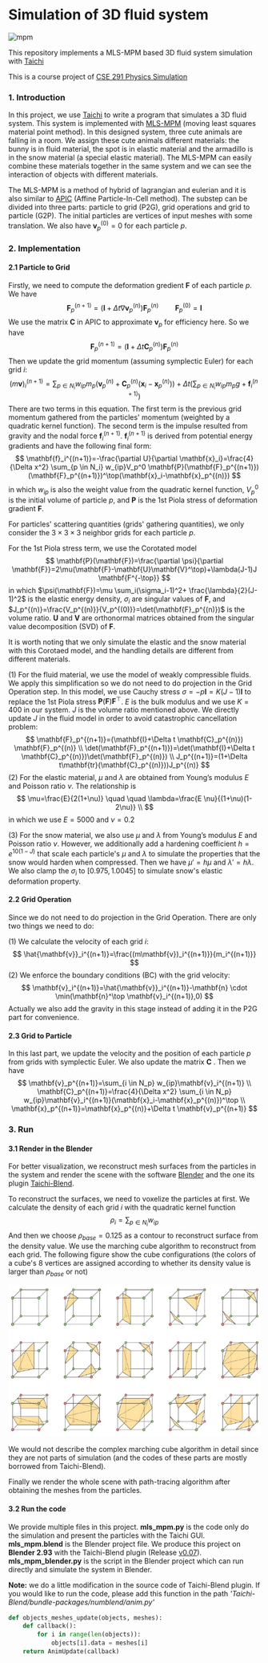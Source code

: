 # **Simulation of 3D fluid system**

<img src="./img/mpm.png" alt="mpm" style="zoom:100%;" />

This repository implements a MLS-MPM based 3D fluid system simulation with [Taichi](https://www.taichi-lang.org/)

This is a course project of [CSE 291 Physics Simulation](https://cseweb.ucsd.edu/~alchern/teaching/cse291_sp23/)



###  1. Introduction

In this project, we use [Taichi](https://www.taichi-lang.org/) to write a program that simulates a 3D fluid system. This system is implemented with [MLS-MPM](https://dl.acm.org/doi/pdf/10.1145/3197517.3201293) (moving least squares material point method). In this designed system, three cute animals are falling in a room. We assign these cute animals different materials: the bunny is in fluid material, the spot is in elastic material and the armadillo is in the snow material (a special elastic material). The MLS-MPM can easily combine these materials together in the same system and we can see the interaction of objects with different materials.

The MLS-MPM is a method of hybrid of lagrangian and eulerian and it is also similar to [APIC](https://dl.acm.org/doi/pdf/10.1145/2766996) (Affine Particle-In-Cell method). The substep can be divided into three parts: particle to grid (P2G),  grid operations and grid to particle (G2P). The initial particles are vertices of input meshes with some translation. We also have $\mathbf{v}_p^{(0)}=0$ for each particle $p$. 



###  2. Implementation

#### 2.1 Particle to Grid

Firstly, we need to compute the deformation gredient $\mathbf{F}$ of each particle $p$. We have
$$
\mathbf{F}_p^{(n+1)}=(\mathbf{I}+\Delta t \nabla \mathbf{v}_p^{(n)}) \mathbf{F}_p^{(n)} \quad \quad \mathbf{F}_p^{(0)}=\mathbf{I}
$$
We use the matrix $\mathbf{C}$ in APIC to approximate $\mathbf{v}_p$ for efficiency here. So we have
$$
\mathbf{F}_p^{(n+1)}=(\mathbf{I}+\Delta t \mathbf{C}_p^{(n)}) \mathbf{F}_p^{(n)}
$$
Then we update the grid momentum (assuming symplectic Euler) for each grid $i$:
$$
(m\mathbf{v})_i^{(n+1)}=\sum_{p \in N_i} w_{ip}m_p(\mathbf{v}_p^{(n)}+\mathbf{C}_p^{(n)}(\mathbf{x}_i-\mathbf{x}_p^{(n)}))
+\Delta t(\sum_{p \in N_i} w_{ip}m_pg+\mathbf{f}_i^{(n+1)})
$$
There are two terms in this equation. The first term is the previous grid momentum gathered from the particles' momentum (weighted by a quadratic kernel function). The second term is the impulse resulted from gravity and the nodal force $\mathbf{f}_i^{(n+1)}$. $\mathbf{f}_i^{(n+1)}$ is derived from potential energy gradients and have the following final form:
$$
\mathbf{f}_i^{(n+1)}=-\frac{\partial U}{\partial \mathbf{x}_i}=\frac{4}{\Delta x^2} \sum_{p \in N_i} w_{ip}V_p^0 \mathbf{P}(\mathbf{F}_p^{(n+1)})(\mathbf{F}_p^{(n+1)})^\top(\mathbf{x}_i-\mathbf{x}_p^{(n)})
$$
in which $w_{ip}$ is also the weight value from the quadratic kernel function, $V_p^0$ is the initial volume of particle $p$, and $\mathbf{P}$ is the 1st Piola stress of deformation gradient $\mathbf{F}$.

For particles' scattering quantities (grids' gathering quantities), we only consider the $3 \times 3 \times 3$ neighbor grids for each particle $p$. 

For the 1st Piola stress term, we use the Corotated model
$$
\mathbf{P}(\mathbf{F})=\frac{\partial \psi}{\partial \mathbf{F}}=2\mu(\mathbf{F}-\mathbf{U}\mathbf{V}^\top)+\lambda(J-1)J \mathbf{F^{-\top}}
$$
in which $\psi(\mathbf{F})=\mu \sum_i(\sigma_i-1)^2+ \frac{\lambda}{2}(J-1)^2$ is the elastic energy density, $\sigma_i$ are singular values of $\mathbf{F}$, and $J_p^{(n)}=\frac{V_p^{(n)}}{V_p^{(0)}}=\det(\mathbf{F}_p^{(n)})$ is the volume ratio. $\mathbf{U}$ and $\mathbf{V}$ are orthonormal matrices obtained from the singular value decomposition (SVD) of $\mathbf{F}$.

It is worth noting that we only simulate the elastic and the snow material with this Corotaed model, and the handling details are different from different materials.

(1) For the fluid material, we use the model of weakly compressible fluids. We apply this simplification so we do not need to do projection in the Grid Operation step. In this model, we use Cauchy stress $\sigma=-p \mathbf{I}=K(J-1)\mathbf{I}$ to replace the 1st Piola stress $\mathbf{P}(\mathbf{F})\mathbf{F}^\top$. $E$ is the bulk modulus and we use $K=400$ in our system. $J$ is the volume ratio mentioned above. We directly update $J$ in the fluid model in order to avoid catastrophic cancellation problem:
$$
\mathbf{F}_p^{(n+1)}=(\mathbf{I}+\Delta t \mathbf{C}_p^{(n)}) \mathbf{F}_p^{(n)} \\
\det(\mathbf{F}_p^{(n+1)})=\det(\mathbf{I}+\Delta t \mathbf{C}_p^{(n)})\det(\mathbf{F}_p^{(n)}) \\
J_p^{(n+1)}=(1+\Delta t\mathbf{tr}(\mathbf{C}_p^{(n)}))J_p^{(n)}
$$
(2) For the elastic material, $\mu$ and $\lambda$ are obtained from Young’s modulus $E$ and Poisson ratio $\nu$. The relationship is
$$
\mu=\frac{E}{2(1+\nu)} \quad \quad \lambda=\frac{E \nu}{(1+\nu)(1-2\nu)} \\
$$
in which we use $E=5000$ and $\nu=0.2$

(3) For the snow material, we also use $\mu$ and $\lambda$ from Young’s modulus $E$ and Poisson ratio $\nu$. However, we additionally add a hardening coefficient $h=e^{10(1-J)}$ that scale each particle's $\mu$ and $\lambda$ to simulate the properties that the snow would harden when compressed. Then we have $\mu'=h\mu$ and $\lambda'=h\lambda$. We also clamp the $\sigma_i$ to $[0.975, 1.0045]$ to simulate snow's elastic deformation property.

#### 2.2 Grid Operation

Since we do not need to do projection in the Grid Operation. There are only two things we need to do:

(1) We calculate the velocity of each grid $i$:
$$
\hat{\mathbf{v}}_i^{(n+1)}=\frac{(m\mathbf{v})_i^{(n+1)}}{m_i^{(n+1)}}
$$
(2) We enforce the boundary conditions (BC) with the grid velocity:
$$
\mathbf{v}_i^{(n+1)}=\hat{\mathbf{v}}_i^{(n+1)}-\mathbf{n} \cdot \min(\mathbf{n}^\top \mathbf{v}_i^{(n+1)},0)
$$
Actually we also add the gravity in this stage instead of adding it in the P2G part for convenience. 

#### 2.3  Grid to Particle

In this last part, we update the velocity and the position of each particle $p$ from grids with symplectic Euler. We also update the matrix $\mathbf{C}$ . Then we have
$$
\mathbf{v}_p^{(n+1)}=\sum_{i \in N_p} w_{ip}\mathbf{v}_i^{(n+1)} \\
\mathbf{C}_p^{(n+1)}=\frac{4}{\Delta x^2} \sum_{i \in N_p} w_{ip}\mathbf{v}_i^{(n+1)}(\mathbf{x}_i-\mathbf{x}_p^{(n)})^\top \\
\mathbf{x}_p^{(n+1)}=\mathbf{x}_p^{(n)}+\Delta t \mathbf{v}_p^{(n+1)}
$$



### 3. Run

#### 3.1 Render in the Blender

For better visualization, we reconstruct mesh surfaces from the particles in the system and render the scene with the software [Blender](https://www.blender.org/) and the one its plugin [Taichi-Blend](https://github.com/taichi-dev/taichi_blend). 

To reconstruct the surfaces, we need to voxelize the particles at first. We calculate the density of each grid $i$ with the quadratic kernel function
$$
\rho_i=\sum_{p \in N_i} w_{ip}
$$
And then we choose $\rho_{base}=0.125$ as a contour to reconstruct surface from the density value. We use the marching cube algorithm to reconstruct from each grid. The following figure show the cube configurations (the colors of a cube's 8 vertices are assigned according to whether its density value is larger than $\rho_{base}$ or not)

![marching_cube](./img/marching_cube.jpg)

We would not describe the complex marching cube algorithm in detail since they are not parts of simulation (and the codes of these parts are mostly borrowed from Taichi-Blend). 

Finally we render the whole scene with path-tracing algorithm after obtaining the meshes from the particles.

#### 3.2 Run the code

We provide multiple files in this project. **mls_mpm.py** is the code only do the simulation and present the particles with the Taichi GUI. **mls_mpm.blend** is the Blender project file. We produce this project on **Blender 2.93**  with the Taichi-Blend plugin (Release [v0.07](https://github.com/taichi-dev/taichi_blend/releases/tag/v0.0.7)). **mls_mpm_blender.py** is the script in the Blender project which can run directly and simulate the system in Blender.

**Note:** we do a little modification in the source code of Taichi-Blend plugin. If you would like to run the code, please add this function in the path *'Taichi-Blend/bundle-packages/numblend/anim.py'*

```python
def objects_meshes_update(objects, meshes):
    def callback():
        for i in range(len(objects)):
            objects[i].data = meshes[i]
    return AnimUpdate(callback)
```

